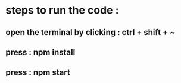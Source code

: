# steps to run the code :


##   open the terminal by clicking : ctrl + shift + ~

##   press : npm install 

##   press : npm start

